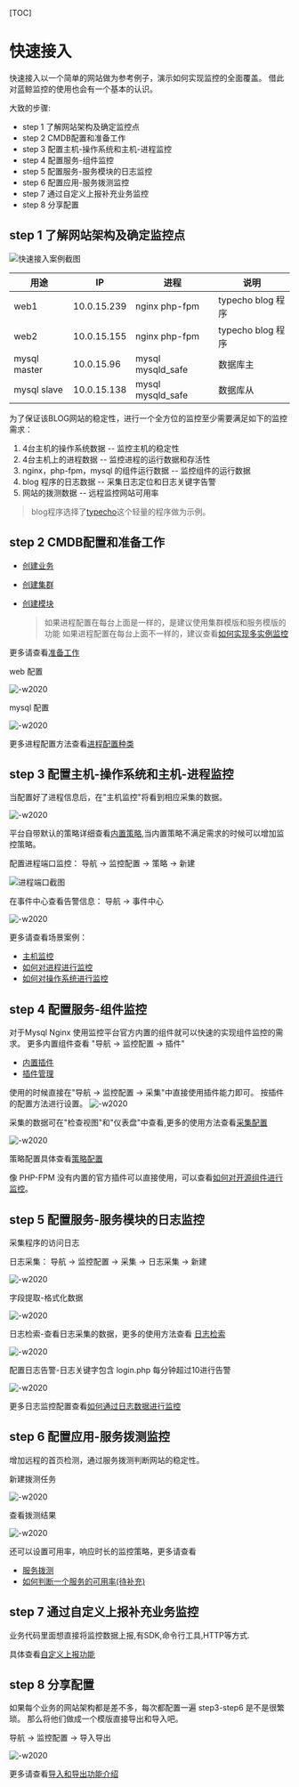 [TOC]

# 快速接入

快速接入以一个简单的网站做为参考例子，演示如何实现监控的全面覆盖。 借此对蓝鲸监控的使用也会有一个基本的认识。

大致的步骤:

* step 1 了解网站架构及确定监控点
* step 2 CMDB配置和准备工作
* step 3 配置主机-操作系统和主机-进程监控
* step 4 配置服务-组件监控
* step 5 配置服务-服务模块的日志监控
* step 6 配置应用-服务拨测监控
* step 7 通过自定义上报补充业务监控
* step 8 分享配置

## step 1 了解网站架构及确定监控点

![快速接入案例截图](media/15834003432759.jpg)

| 用途 | IP | 进程 | 说明
| ---|---|---|---
| web1 | 10.0.15.239 | nginx php-fpm | typecho blog 程序
| web2 | 10.0.15.155 | nginx php-fpm | typecho blog 程序
| mysql master | 10.0.15.96 | mysql mysqld_safe | 数据库主
| mysql slave | 10.0.15.138  | mysql mysqld_safe | 数据库从

为了保证该BLOG网站的稳定性，进行一个全方位的监控至少需要满足如下的监控需求：

1. 4台主机的操作系统数据 -- 监控主机的稳定性
2. 4台主机上的进程数据 -- 监控进程的运行数据和存活性
3. nginx，php-fpm，mysql 的组件运行数据 -- 监控组件的运行数据
4. blog 程序的日志数据  -- 采集日志定位和日志关键字告警
5. 网站的拨测数据 -- 远程监控网站可用率

> blog程序选择了[typecho](http://typecho.org/)这个轻量的程序做为示例。

## step 2 CMDB配置和准备工作

* [创建业务](../../../配置平台/产品白皮书/产品功能/BusinessManagement.md)
* [创建集群](../../../配置平台/产品白皮书/产品功能/SetTemp.md)
* [创建模块](../../../配置平台/产品白皮书/产品功能/Model.md)

    > 如果进程配置在每台上面是一样的，是建议使用集群模版和服务模版的功能
    > 如果进程配置在每台上面不一样的，建议查看[如何实现多实例监控](../guide/multi_instance_monitor.md)

更多请查看[准备工作](./prepare.md)

web 配置

![-w2020](media/15809126500018.jpg)

mysql 配置

![-w2020](media/15809126100566.jpg)

更多进程配置方法查看[进程配置种类](../guide/process_cases.md)

## step 3 配置主机-操作系统和主机-进程监控

当配置好了进程信息后，在"主机监控"将看到相应采集的数据。

![-w2020](media/15809625239667.jpg)

平台自带默认的策略详细查看[内置策略](../functions/addenda/builtin-rules.md),当内置策略不满足需求的时候可以增加监控策略。

配置进程端口监控： 导航 →  监控配置 →  策略 → 新建

![进程端口截图](media/15833972925153.jpg)

在事件中心查看告警信息： 导航 → 事件中心

![-w2020](media/15809895919471.jpg)

更多请查看场景案例：

* [主机监控](../functions/scene/host-monitor.md)
* [如何对进程进行监控](../guide/process_monitor.md)
* [如何对操作系统进行监控](../guide/os_monitor.md)

## step 4 配置服务-组件监控

对于Mysql Nginx 使用监控平台官方内置的组件就可以快速的实现组件监控的需求。 更多内置组件查看 "导航 →  监控配置 →  插件"

* [内置插件](../functions/addenda/builtin-plugins.md)
* [插件管理](../functions/conf/plugins.md)

使用的时候直接在"导航 →  监控配置 →  采集"中直接使用插件能力即可。 按插件的配置方法进行设置。
![-w2020](media/15809632369678.jpg)

采集的数据可在"检查视图"和"仪表盘"中查看,更多的使用方法查看[采集配置](../functions/conf/collect-tasks.md)

![-w2020](media/15809774652787.jpg)


策略配置具体查看[策略配置](../functions/conf/rules.md)

像 PHP-FPM 没有内置的官方插件可以直接使用，可以查看[如何对开源组件进行监控](../guide/component_monitor.md)。

## step 5 配置服务-服务模块的日志监控

采集程序的访问日志

日志采集： 导航 →  监控配置 →  采集  →  日志采集   →  新建

![-w2020](media/15809715128894.jpg)

字段提取-格式化数据

![-w2020](media/15809846202210.jpg)

日志检索-查看日志采集的数据，更多的使用方法查看 [日志检索](../functions/analyze/log-search.md)

![-w2020](media/15809845810410.jpg)

配置日志告警-日志关键字包含 login.php 每分钟超过10进行告警

![-w2020](media/15809852566515.jpg)

更多日志监控配置查看[如何通过日志数据进行监控](../guide/log_monitor.md)

## step 6 配置应用-服务拨测监控

增加远程的首页检测，通过服务拨测判断网站的稳定性。

新建拨测任务

![-w2020](media/15809864515258.jpg)

查看拨测结果

![-w2020](media/15809863857690.jpg)

还可以设置可用率，响应时长的监控策略，更多请查看

* [服务拨测](../functions/scene/dial.md)
* [如何判断一个服务的可用率(待补充)](../guide/dial_monitor.md)

## step 7 通过自定义上报补充业务监控

业务代码里面想直接将监控数据上报,有SDK,命令行工具,HTTP等方式. 

具体查看[自定义上报功能](../functions/conf/custom-report.md)

## step 8 分享配置

如果每个业务的网站架构都是差不多，每次都配置一遍 step3-step6 是不是很繁琐。 那么将他们做成一个模版直接导出和导入吧。

导航 →  监控配置 →  导入导出

![-w2020](media/15809898304165.jpg)

更多请查看[导入和导出功能介绍](../functions/conf/import-export.md)


